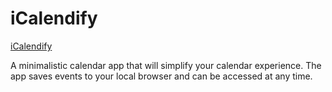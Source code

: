 # iCalendify
[iCalendify](rajshah6.github.io/iCalendify/)

A minimalistic calendar app that will simplify your calendar experience. The app saves events to your local browser and can be accessed at any time.
